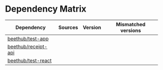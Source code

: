 # Dependency Matrix

Dependency | Sources | Version | Mismatched versions
---------- | ------- | ------- | -------------------
[beethub/test-app](https://github.com/beethub/test-app.git) |  | []() | 
[beethub/receipt-api](https://github.com/beethub/receipt-api.git) |  | []() | 
[beethub/test-react](https://github.com/beethub/test-react.git) |  | []() | 

